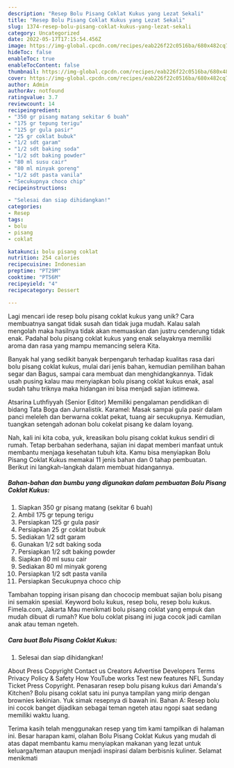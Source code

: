 ```yaml
---
description: "Resep Bolu Pisang Coklat Kukus yang Lezat Sekali"
title: "Resep Bolu Pisang Coklat Kukus yang Lezat Sekali"
slug: 1374-resep-bolu-pisang-coklat-kukus-yang-lezat-sekali
category: Uncategorized
date: 2022-05-17T17:15:54.456Z
image: https://img-global.cpcdn.com/recipes/eab226f22c0516ba/680x482cq70/bolu-pisang-coklat-kukus-foto-resep-utama.jpg
hideToc: false
enableToc: true
enableTocContent: false
thumbnail: https://img-global.cpcdn.com/recipes/eab226f22c0516ba/680x482cq70/bolu-pisang-coklat-kukus-foto-resep-utama.jpg
cover: https://img-global.cpcdn.com/recipes/eab226f22c0516ba/680x482cq70/bolu-pisang-coklat-kukus-foto-resep-utama.jpg
author: Admin
authorAv: notfound
ratingvalue: 3.7
reviewcount: 14
recipeingredient:
- "350 gr pisang matang sekitar 6 buah"
- "175 gr tepung terigu"
- "125 gr gula pasir"
- "25 gr coklat bubuk"
- "1/2 sdt garam"
- "1/2 sdt baking soda"
- "1/2 sdt baking powder"
- "80 ml susu cair"
- "80 ml minyak goreng"
- "1/2 sdt pasta vanila"
- "Secukupnya choco chip"
recipeinstructions:

- "Selesai dan siap dihidangkan!"
categories:
- Resep
tags:
- bolu
- pisang
- coklat

katakunci: bolu pisang coklat 
nutrition: 254 calories
recipecuisine: Indonesian
preptime: "PT29M"
cooktime: "PT56M"
recipeyield: "4"
recipecategory: Dessert

---
```





Lagi mencari ide resep bolu pisang coklat kukus yang unik? Cara membuatnya sangat tidak susah dan tidak juga mudah. Kalau salah mengolah maka hasilnya tidak akan memuaskan dan justru cenderung tidak enak. Padahal bolu pisang coklat kukus yang enak selayaknya memiliki aroma dan rasa yang mampu memancing selera Kita.





Banyak hal yang sedikit banyak berpengaruh terhadap kualitas rasa dari bolu pisang coklat kukus, mulai dari jenis bahan, kemudian pemilihan bahan segar dan Bagus, sampai cara membuat dan menghidangkannya. Tidak usah pusing kalau mau menyiapkan bolu pisang coklat kukus enak,      asal sudah tahu triknya maka hidangan ini bisa menjadi sajian istimewa.














Atsarina Luthfiyyah (Senior Editor) Memiliki pengalaman pendidikan di bidang Tata Boga dan Jurnalistik. Karamel: Masak sampai gula pasir dalam panci meleleh dan berwarna coklat pekat, tuang air secukupnya. Kemudian, tuangkan setengah adonan bolu cokelat pisang ke dalam loyang.






Nah, kali ini kita coba, yuk, kreasikan bolu pisang coklat kukus sendiri di rumah. Tetap berbahan sederhana, sajian ini dapat memberi manfaat untuk membantu menjaga kesehatan tubuh kita. Kamu bisa menyiapkan Bolu Pisang Coklat Kukus memakai 11 jenis bahan dan 0 tahap pembuatan. Berikut ini langkah-langkah dalam membuat hidangannya.

<!--inarticleads1-->

##### Bahan-bahan dan bumbu yang digunakan dalam pembuatan Bolu Pisang Coklat Kukus:

1. Siapkan 350 gr pisang matang (sekitar 6 buah)
1. Ambil 175 gr tepung terigu
1. Persiapkan 125 gr gula pasir
1. Persiapkan 25 gr coklat bubuk
1. Sediakan 1/2 sdt garam
1. Gunakan 1/2 sdt baking soda
1. Persiapkan 1/2 sdt baking powder
1. Siapkan 80 ml susu cair
1. Sediakan 80 ml minyak goreng
1. Persiapkan 1/2 sdt pasta vanila
1. Persiapkan Secukupnya choco chip


Tambahan topping irisan pisang dan chococip membuat sajian bolu pisang ini semakin spesial. Keyword bolu kukus, resep bolu, resep bolu kukus. Fimela.com, Jakarta Mau menikmati bolu pisang coklat yang empuk dan mudah dibuat di rumah? Kue bolu coklat pisang ini juga cocok jadi camilan anak atau teman ngeteh. 

<!--inarticleads2-->

##### Cara buat Bolu Pisang Coklat Kukus:


1. Selesai dan siap dihidangkan!

About Press Copyright Contact us Creators Advertise Developers Terms Privacy Policy &amp; Safety How YouTube works Test new features NFL Sunday Ticket Press Copyright. Penasaran resep bolu pisang kukus dari Amanda&#39;s Kitchen? Bolu pisang coklat satu ini punya tampilan yang mirip dengan brownies kekinian. Yuk simak resepnya di bawah ini. Bahan A: Resep bolu ini cocok banget dijadikan sebagai teman ngeteh atau ngopi saat sedang memiliki waktu luang. 

Terima kasih telah menggunakan resep yang tim kami tampilkan di halaman ini. Besar harapan kami, olahan Bolu Pisang Coklat Kukus yang mudah di atas dapat membantu kamu menyiapkan makanan yang lezat untuk keluarga/teman ataupun menjadi inspirasi dalam berbisnis kuliner. Selamat menikmati
